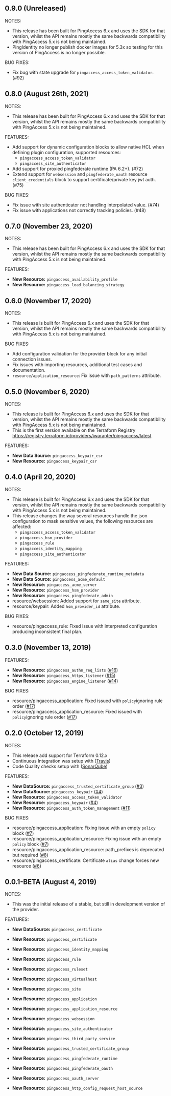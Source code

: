 ## 0.9.0 (Unreleased)

NOTES:

* This release has been built for PingAccess 6.x and uses the SDK for that version, whilst the API remains mostly the same backwards compatibility with PingAccess 5.x is not being maintained.
* PingIdentity no longer publish docker images for 5.3x so testing for this version of PingAccess is no longer possible.

BUG FIXES:

* Fix bug with state upgrade for `pingaccess_access_token_validator`. (#92)

## 0.8.0 (August 26th, 2021)

NOTES:

* This release has been built for PingAccess 6.x and uses the SDK for that version, whilst the API remains mostly the same backwards compatibility with PingAccess 5.x is not being maintained.

FEATURES:

* Add support for dynamic configuration blocks to allow native HCL when defining plugin configuration, supported resources:
    - `pingaccess_access_token_validator`
    - `pingaccess_site_authenticator`
* Add support for proxied pingfederate runtime (PA 6.2+). (#72)
* Extend support for `websession` and `pingfederate_oauth` resource `client_credentials` block to support certificate/private key jwt auth. (#75)

BUG FIXES:

* Fix issue with site authenticator not handling interpolated value. (#74)
* Fix issue with applications not correctly tracking policies. (#48)


## 0.7.0 (November 23, 2020)

NOTES:

* This release has been built for PingAccess 6.x and uses the SDK for that version, whilst the API remains mostly the same backwards compatibility with PingAccess 5.x is not being maintained.

FEATURES:

* **New Resource:** `pingaccess_availability_profile`
* **New Resource:** `pingaccess_load_balancing_strategy`

## 0.6.0 (November 17, 2020)

NOTES:

* This release is built for PingAccess 6.x and uses the SDK for that version, whilst the API remains mostly the same backwards compatibility with PingAccess 5.x is not being maintained.

BUG FIXES:

* Add configuration validation for the provider block for any initial connection issues.
* Fix issues with importing resources, additional test cases and documentation.
* `resource/application_resource`: Fix issue with `path_patterns` attribute.

## 0.5.0 (November 6, 2020)

NOTES:

* This release is built for PingAccess 6.x and uses the SDK for that version, whilst the API remains mostly the same backwards compatibility with PingAccess 5.x is not being maintained.
* This is the first version available on the Terraform Registry https://registry.terraform.io/providers/iwarapter/pingaccess/latest

FEATURES:

* **New Data Source:** `pingaccess_keypair_csr`
* **New Resource:** `pingaccess_keypair_csr`

## 0.4.0 (April 20, 2020)

NOTES:

* This release is built for PingAccess 6.x and uses the SDK for that version, whilst the API remains mostly the same backwards compatibility with PingAccess 5.x is not being maintained.
* This release changes the way several resources handle the json configuration to mask sensitive values, the following resources are affected:
    - `pingaccess_access_token_validator`
    - `pingaccess_hsm_provider`
    - `pingaccess_rule`
    - `pingaccess_identity_mapping`
    - `pingaccess_site_authenticator`

FEATURES:

* **New Data Source:** `pingaccess_pingfederate_runtime_metadata`
* **New Data Source:** `pingaccess_acme_default`
* **New Resource:** `pingaccess_acme_server`
* **New Resource:** `pingaccess_hsm_provider`
* **New Resource:** `pingaccess_pingfederate_admin`
* resource/websession: Added support for `same_site` attribute.
* resource/keypair: Added `hsm_provider_id` attribute.

BUG FIXES:

* resource/pingaccess_rule: Fixed issue with interpreted configuration producing inconsistent final plan.

## 0.3.0 (November 13, 2019)

FEATURES:

* **New Resource:** `pingaccess_authn_req_lists` ([#16](https://github.com/iwarapter/terraform-provider-pingaccess/issues/16))
* **New Resource:** `pingaccess_https_listener` ([#15](https://github.com/iwarapter/terraform-provider-pingaccess/issues/15))
* **New Resource:** `pingaccess_engine_listener` ([#14](https://github.com/iwarapter/terraform-provider-pingaccess/issues/14))

BUG FIXES:

* resource/pingaccess_application: Fixed issued with `policy`ignoring rule order ([#17](https://github.com/iwarapter/terraform-provider-pingaccess/issues/17))
* resource/pingaccess_application_resource: Fixed issued with `policy`ignoring rule order ([#17](https://github.com/iwarapter/terraform-provider-pingaccess/issues/17))

## 0.2.0 (October 12, 2019)

NOTES:

* This release add support for Terraform 0.12.x
* Continuous Integration was setup with ([Travis](https://travis-ci.org/iwarapter/terraform-provider-pingaccess))
* Code Quality checks setup with ([SonarQube](https://sonarcloud.io/dashboard?id=github.com.iwarapter.terraform-provider-pingaccess))

FEATURES:

* **New DataSource:** `pingaccess_trusted_certificate_group` ([#3](https://github.com/iwarapter/terraform-provider-pingaccess/issues/3))
* **New DataSource:** `pingaccess_keypair` ([#4](https://github.com/iwarapter/terraform-provider-pingaccess/issues/4))
* **New Resource:** `pingaccess_access_token_validator`
* **New Resource:** `pingaccess_keypair` ([#4](https://github.com/iwarapter/terraform-provider-pingaccess/issues/4))
* **New Resource:** `pingaccess_auth_token_management` ([#11](https://github.com/iwarapter/terraform-provider-pingaccess/issues/11))

BUG FIXES:

* resource/pingaccess_application: Fixing issue with an empty `policy` block ([#7](https://github.com/iwarapter/terraform-provider-pingaccess/issues/7))
* resource/pingaccess_application_resource: Fixing issue with an empty `policy` block ([#7](https://github.com/iwarapter/terraform-provider-pingaccess/issues/7))
* resource/pingaccess_application_resource: path_prefixes is deprecated but required  ([#8](https://github.com/iwarapter/terraform-provider-pingaccess/issues/8))
* resource/pingaccess_certificate: Certificate `alias` change forces new resource ([#6](https://github.com/iwarapter/terraform-provider-pingaccess/issues/6))


## 0.0.1-BETA (August 4, 2019)

NOTES:

* This was the initial release of a stable, but still in development version of the provider.

FEATURES:

* **New DataSource:** `pingaccess_certificate`

* **New Resource:** `pingaccess_certificate`
* **New Resource:** `pingaccess_identity_mapping`
* **New Resource:** `pingaccess_rule`
* **New Resource:** `pingaccess_ruleset`
* **New Resource:** `pingaccess_virtualhost`
* **New Resource:** `pingaccess_site`
* **New Resource:** `pingaccess_application`
* **New Resource:** `pingaccess_application_resource`
* **New Resource:** `pingaccess_websession`
* **New Resource:** `pingaccess_site_authenticator`
* **New Resource:** `pingaccess_third_party_service`
* **New Resource:** `pingaccess_trusted_certificate_group`
* **New Resource:** `pingaccess_pingfederate_runtime`
* **New Resource:** `pingaccess_pingfederate_oauth`
* **New Resource:** `pingaccess_oauth_server`
* **New Resource:** `pingaccess_http_config_request_host_source`
